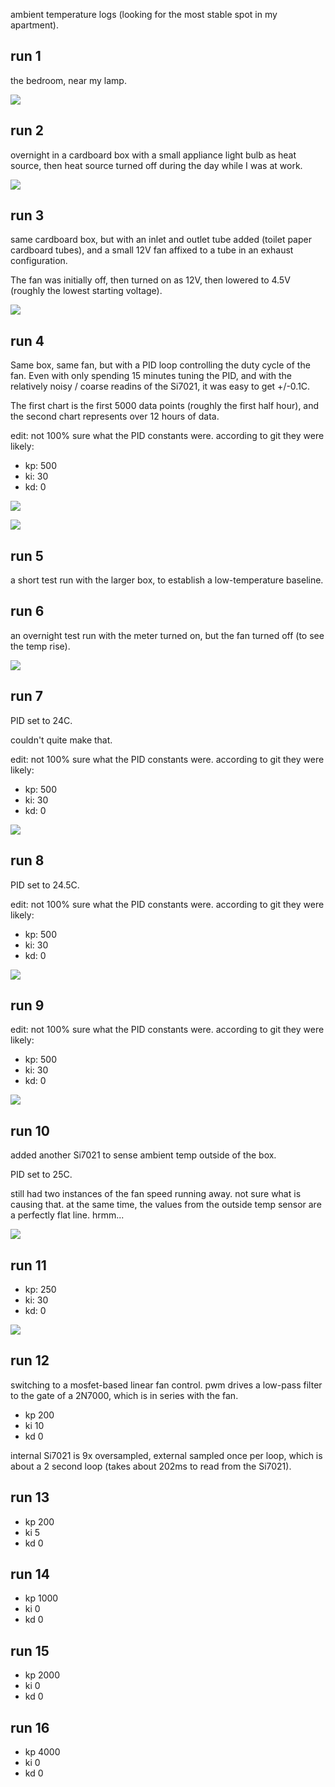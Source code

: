 ambient temperature logs (looking for the most stable spot in my apartment).

## run 1

the bedroom, near my lamp.

![](run1-1521100465/chart.png)


## run 2

overnight in a cardboard box with a small appliance light bulb as heat source, then heat source turned off during the day while I was at work.

![](run2-1521179085/chart.png)


## run 3

same cardboard box, but with an inlet and outlet tube added (toilet paper cardboard tubes),
and a small 12V fan affixed to a tube in an exhaust configuration.

The fan was initially off, then turned on as 12V, then lowered to 4.5V (roughly the lowest starting voltage).


![](run3-1521264354/chart.png)

## run 4

Same box, same fan, but with a PID loop controlling the duty cycle of the fan.  Even with only spending 15 minutes tuning the PID, and with the relatively noisy / coarse readins of the Si7021, it was easy to get +/-0.1C.

The first chart is the first 5000 data points (roughly the first half hour), and the second chart represents over 12 hours of data.

edit: not 100% sure what the PID constants were.  according to git they were likely:
- kp: 500
- ki: 30
- kd: 0

![](run4-1521470249/chart.png)


![](run4-1521470249/chart2.png)


## run 5

a short test run with the larger box, to establish a low-temperature baseline.


## run 6

an overnight test run with the meter turned on, but the fan turned off (to see the temp rise).

![](run6-1521530629/chart.png)

## run 7

PID set to 24C.

couldn't quite make that.

edit: not 100% sure what the PID constants were.  according to git they were likely:
- kp: 500
- ki: 30
- kd: 0


![](run7-1521553757/chart.png)


## run 8

PID set to 24.5C.

edit: not 100% sure what the PID constants were.  according to git they were likely:
- kp: 500
- ki: 30
- kd: 0

![](run8-1521556808/chart.png)


## run 9

edit: not 100% sure what the PID constants were.  according to git they were likely:
- kp: 500
- ki: 30
- kd: 0

![](run9-1521587227/chart.png) 

## run 10

added another Si7021 to sense ambient temp outside of the box.

PID set to 25C.

still had two instances of the fan speed running away.  not sure what is causing that.  at the same time, the values from the outside temp sensor are a perfectly flat line.  hrmm...

![](run10-1522111226/chart.png)


## run 11

- kp: 250
- ki: 30
- kd: 0

![](run11-1522128944/chart.png)

## run 12

switching to a mosfet-based linear fan control.  pwm drives a low-pass filter to the gate of a 2N7000, which is in series with the fan.

* kp 200
* ki 10
* kd 0

internal Si7021 is 9x oversampled, external sampled once per loop, which is about a 2 second loop (takes about 202ms to read from the Si7021).

## run 13

* kp 200
* ki 5
* kd 0

## run 14

* kp 1000
* ki 0
* kd 0

## run 15

* kp 2000
* ki 0
* kd 0

## run 16

* kp 4000
* ki 0
* kd 0

